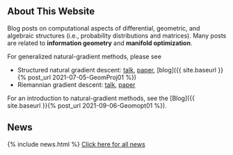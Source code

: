 ## About This Website

Blog posts on computational aspects of differential, geometric, and algebraic structures (i.e., probability distributions and matrices). Many posts are related to **information geometry** and **manifold optimization**.

For generalized natural-gradient methods, please see 
* Structured natural gradient descent: [talk](https://www.youtube.com/watch?v=vEY1ZxDJX8o&t=11s), [paper](https://arxiv.org/abs/2102.07405), [blog]({{ site.baseurl }}{% post_url 2021-07-05-GeomProj01 %})
* Riemannian gradient descent: [talk](https://www.youtube.com/watch?v=nu1hT-LExFg), [paper](https://arxiv.org/abs/2002.10060)


For an introduction to natural-gradient methods, see the [Blog]({{ site.baseurl }}{% post_url 2021-09-06-Geomopt01 %}).

## News

{% include news.html %}
[Click here for all news](/news/)
